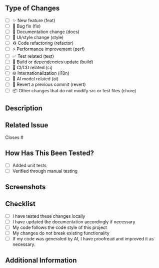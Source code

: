 ## Type of Changes

<!--- Please select one type below -->

- [ ] ✨ New feature (feat)
- [ ] 🐛 Bug fix (fix)
- [ ] 📝 Documentation change (docs)
- [ ] 💄 UI/style change (style)
- [ ] ♻️ Code refactoring (refactor)
- [ ] ⚡ Performance improvement (perf)
- [ ] ✅ Test related (test)
- [ ] 🔧 Build or dependencies update (build)
- [ ] 🔄 CI/CD related (ci)
- [ ] 🌐 Internationalization (i18n)
- [ ] 🧠 AI model related (ai)
- [ ] 🔄 Revert a previous commit (revert)
- [ ] 📦 Other changes that do not modify src or test files (chore)

## Description

<!--- Please describe the changes in the PR and the problem it solves -->

## Related Issue

<!--- If this PR closes an issue, please link the issue below -->

Closes #

## How Has This Been Tested?

<!--- Please describe how you tested your changes -->

- [ ] Added unit tests
- [ ] Verified through manual testing

## Screenshots

<!--- If applicable, add screenshots to help explain your changes -->

## Checklist

<!--- Go over all the following points before requesting a review -->

- [ ] I have tested these changes locally
- [ ] I have updated the documentation accordingly if necessary
- [ ] My code follows the code style of this project
- [ ] My changes do not break existing functionality
- [ ] If my code was generated by AI, I have proofread and improved it as necessary.

## Additional Information

<!--- Any other information that reviewers should know -->
